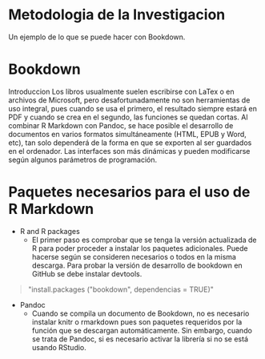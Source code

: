 # Metodologia de la Investigacion
Un ejemplo de lo que se puede hacer con Bookdown.
# Bookdown
Introduccion Los libros usualmente suelen escribirse con LaTex o en archivos de Microsoft, pero desafortunadamente no son herramientas de uso integral, pues cuando se usa el primero, el resultado siempre estará en PDF y cuando se crea en el segundo, las funciones se quedan cortas. Al combinar R Markdown con Pandoc, se hace posible el desarrollo de documentos en varios formatos simultáneamente (HTML, EPUB y Word, etc), tan solo dependerá de la forma en que se exporten al ser guardados en el ordenador. Las interfaces son más dinámicas y pueden modificarse según algunos parámetros de programación.
# Paquetes necesarios para el uso de R Markdown
- R and R packages
    - El primer paso es comprobar que se tenga la versión actualizada de R para poder proceder a instalar los paquetes adicionales. Puede hacerse según se consideren necesarios o todos en la misma descarga. Para probar la versión de desarrollo de bookdown en GitHub se debe instalar devtools.
> "install.packages ("bookdown", dependencias = TRUE)"
- Pandoc
    - Cuando se compila un documento de Bookdown, no es necesario instalar knitr o rmarkdown pues son paquetes requeridos por la función que se descargan automáticamente. Sin embargo, cuando se trata de Pandoc, si es necesario activar la librería si no se está usando RStudio.
